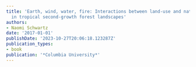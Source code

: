 ```yaml
---
title: 'Earth, wind, water, fire: Interactions between land-use and natural disturbance
  in tropical second-growth forest landscapes'
authors:
- Naomi Schwartz
date: '2017-01-01'
publishDate: '2023-10-27T20:06:18.123287Z'
publication_types:
- book
publication: '*Columbia University*'
---
```

